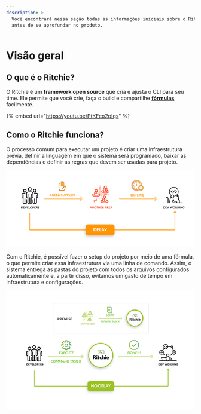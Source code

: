```yaml
---
description: >-
  Você encontrará nessa seção todas as informações iniciais sobre o Ritchie
  antes de se aprofundar no produto.
---
```


# Visão geral

## O que é o Ritchie?

O Ritchie é um **framework open source** que cria e ajusta o CLI para seu time. Ele permite que você crie, faça o build e compartilhe [**fórmulas**](key-concepts.md#formulas) facilmente.

{% embed url="https://youtu.be/PtKFco2pIqs" %}

## **Como o Ritchie funciona?**

O processo comum para executar um projeto é criar uma infraestrutura prévia, definir a linguagem em que o sistema será programado, baixar as dependências e definir as regras que devem ser usadas para projeto.

![WITHOUT Ritchie](.gitbook/assets/en-sem-ritchie.png)

Com o Ritchie, é possível fazer o setup do projeto por meio de uma fórmula, o que permite criar essa infraestrutura via uma linha de comando. Assim, o sistema entrega as pastas do projeto com todos os arquivos configurados automaticamente e, a partir disso, evitamos um gasto de tempo em infraestrutura e configurações.

![WITH Ritchie](.gitbook/assets/en-com-ritchie.png)

